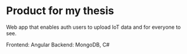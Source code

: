 # Product for my thesis

Web app that enables auth users to upload IoT data and for everyone to see.

Frontend: Angular
Backend: MongoDB, C#
